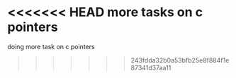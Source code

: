 <<<<<<< HEAD
more tasks on c pointers
=======
doing more task on c pointers
>>>>>>> 243fdda32b0a53bfb25e8f884f1e87341d37aa11
